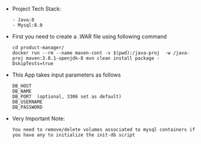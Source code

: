 * Project Tech Stack:

      - Java:8
      - Mysql:8.0

* First you need to create a .WAR file using following command
  
      cd product-manager/
      docker run --rm --name maven-cont -v $(pwd):/java-proj  -w /java-proj maven:3.8.1-openjdk-8 mvn clean install package -DskipTests=true

* This App takes input parameters as follows 

      DB_HOST    
      DB_NAME
      DB_PORT  (optional, 3306 set as default)
      DB_USERNAME
      DB_PASSWORD
  
* Very Important Note:  
      
      You need to remove/delete volumes associated to mysql containers if you have any to initialize the init-db script 
